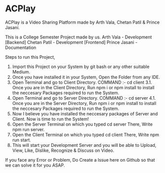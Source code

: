 # ACPlay
ACPlay is a Video Sharing Platform made by Arth Vala, Chetan Patil &amp; Prince Jasani.

This is a College Semester Project made by us.
Arth Vala - Development [Backend]
Chetan Patil - Development [Frontend]
Prince Jasani - Documentation

Steps to run this Project,
  1. Import this Project on your System by git bash or any other suitable Medium.
  2. Once you have installed it in your System, Open the Folder from any IDE.
  3. Open Terminal and go to Client Directory. COMMAND :- cd client
     3.1. Once you are in the Client Directory, Run npm i or npm install to install the neccesary Packages required to run the System.
  4. Open Terminal and go to Server Directory. COMMAND :- cd server
       4.1. Once you are in the Server Directory, Run npm i or npm install to install the neccesary Packages required to run the System.
  5. Now I believe you have installed the neccesary packages of Server and Client. Now is time to run the System!
  6. Open the Server Terminal on which you typed cd server There, Write npm run server. 
  7. Open the Client Terminal on which you typed cd client There, Write npm run start.
  8. This will start your Development Server and you will be able to Upload, View, Like, Dislike, Recognize & Discuss on Video.

  If you face any Error or Problem, Do Create a Issue here on Github so that we can solve it for you ASAP.
